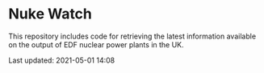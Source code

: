 # Nuke Watch

This repository includes code for retrieving the latest information available on the output of EDF nuclear power plants in the UK.

Last updated: 2021-05-01 14:08